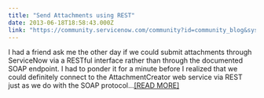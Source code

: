 ```yaml
---
title: "Send Attachments using REST"
date: 2013-06-18T18:58:43.000Z
link: "https://community.servicenow.com/community?id=community_blog&sys_id=ea1e626ddbd0dbc01dcaf3231f961922"
---
```

<p>I had a friend ask me the other day if we could submit attachments through ServiceNow via a RESTful interface rather than through the documented SOAP endpoint. I had to ponder it for a minute before I realized that we could definitely connect to the AttachmentCreator web service via REST just as we do with the SOAP protocol...<a href='http://www.john-james-andersen.com/blog/service-now/generate-attachments-in-servicenow-via-rest.html'>[READ MORE]</a></p>